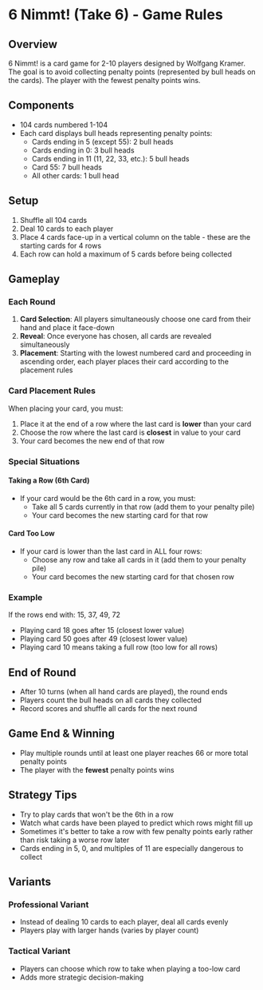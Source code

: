 # 6 Nimmt! (Take 6) - Game Rules

## Overview
6 Nimmt! is a card game for 2-10 players designed by Wolfgang Kramer. The goal is to avoid collecting penalty points (represented by bull heads on the cards). The player with the fewest penalty points wins.

## Components
- 104 cards numbered 1-104
- Each card displays bull heads representing penalty points:
  - Cards ending in 5 (except 55): 2 bull heads
  - Cards ending in 0: 3 bull heads
  - Cards ending in 11 (11, 22, 33, etc.): 5 bull heads
  - Card 55: 7 bull heads
  - All other cards: 1 bull head

## Setup
1. Shuffle all 104 cards
2. Deal 10 cards to each player
3. Place 4 cards face-up in a vertical column on the table - these are the starting cards for 4 rows
4. Each row can hold a maximum of 5 cards before being collected

## Gameplay

### Each Round
1. **Card Selection**: All players simultaneously choose one card from their hand and place it face-down
2. **Reveal**: Once everyone has chosen, all cards are revealed simultaneously
3. **Placement**: Starting with the lowest numbered card and proceeding in ascending order, each player places their card according to the placement rules

### Card Placement Rules
When placing your card, you must:
1. Place it at the end of a row where the last card is **lower** than your card
2. Choose the row where the last card is **closest** in value to your card
3. Your card becomes the new end of that row

### Special Situations

#### Taking a Row (6th Card)
- If your card would be the 6th card in a row, you must:
  - Take all 5 cards currently in that row (add them to your penalty pile)
  - Your card becomes the new starting card for that row

#### Card Too Low
- If your card is lower than the last card in ALL four rows:
  - Choose any row and take all cards in it (add them to your penalty pile)
  - Your card becomes the new starting card for that chosen row

### Example
If the rows end with: 15, 37, 49, 72
- Playing card 18 goes after 15 (closest lower value)
- Playing card 50 goes after 49 (closest lower value)
- Playing card 10 means taking a full row (too low for all rows)

## End of Round
- After 10 turns (when all hand cards are played), the round ends
- Players count the bull heads on all cards they collected
- Record scores and shuffle all cards for the next round

## Game End & Winning
- Play multiple rounds until at least one player reaches 66 or more total penalty points
- The player with the **fewest** penalty points wins

## Strategy Tips
- Try to play cards that won't be the 6th in a row
- Watch what cards have been played to predict which rows might fill up
- Sometimes it's better to take a row with few penalty points early rather than risk taking a worse row later
- Cards ending in 5, 0, and multiples of 11 are especially dangerous to collect

## Variants

### Professional Variant
- Instead of dealing 10 cards to each player, deal all cards evenly
- Players play with larger hands (varies by player count)

### Tactical Variant
- Players can choose which row to take when playing a too-low card
- Adds more strategic decision-making
